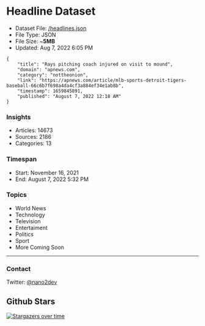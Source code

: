 # Headline Dataset

- Dataset File: [/headlines.json](https://raw.githubusercontent.com/fwd/news/master/headlines.json) 
- File Type: JSON
- File Size: ~**5MB**
- Updated: Aug 7, 2022 6:05 PM

```
{
    "title": "Rays pitching coach injured on visit to mound",
    "domain": "apnews.com",
    "category": "nottheonion",
    "link": "https://apnews.com/article/mlb-sports-detroit-tigers-baseball-66c6b7f698a4da4cf3a884ef34e1ab8b",
    "timestamp": 1659845891,
    "published": "August 7, 2022 12:18 AM"
}
```

### Insights

- Articles: 14673
- Sources: 2186
- Categories: 13

### Timespan

- Start: November 16, 2021
- End: August 7, 2022 5:32 PM

### Topics

- World News
- Technology
- Television
- Entertaiment
- Politics
- Sport
- More Coming Soon

---

### Contact 

Twitter: [@nano2dev](https://twitter.com/nano2dev)

## Github Stars

[![Stargazers over time](https://starchart.cc/fwd/news.svg)](https://starchart.cc/fwd/news)
	